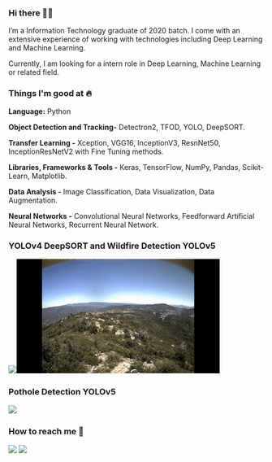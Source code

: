 ### Hi there 👋🏻 
I’m a Information Technology graduate of 2020 batch. I come with an extensive experience of working with technologies including Deep Learning and Machine Learning.

Currently, I am looking for a intern role in Deep Learning, Machine Learning or related field. 

### Things I'm good at :fire:
**Language:**  Python

**Object Detection and Tracking-** Detectron2, TFOD, YOLO, DeepSORT.

**Transfer Learning -** Xception, VGG16, InceptionV3, ResnNet50, InceptionResNetV2 with Fine Tuning methods.

**Libraries, Frameworks & Tools -** Keras, TensorFlow, NumPy, Pandas, Scikit-Learn, Matplotlib.

**Data Analysis -** Image Classification, Data Visualization, Data Augmentation.

**Neural Networks -** Convolutional Neural Networks, Feedforward Artificial Neural Networks, Recurrent Neural Network.

### YOLOv4 DeepSORT and Wildfire Detection YOLOv5
<p align="left"><img src="https://github.com/vaidande/YOLOv4-DeepSORT/blob/ef5c436763998fe918198ddfd8689c55a8326528/outputs/demo1-compress.gif" width=400><img src="https://github.com/vaidande/Wildfire-Smoke-Detection-YOLOv5/blob/9424d68c8f3b14408409ba0a8ea247fa0cff250b/images/smoke-video.gif" width=400></p>

### Pothole Detection YOLOv5
<p align="left"><img src="https://github.com/vaidande/Pothole-Detection-YOLOv5/blob/05c1ddd07af523a4f6f37f163adb72e044a90be8/images/pothole-video.gif" width=400></p>


### How to reach me 📱

[<img target="_blank" src="https://img.icons8.com/cotton/64/000000/whatsapp--v4.png"/>](https://wa.me/918605498378) [<img target="_blank" src="https://img.icons8.com/doodle/64/000000/linkedin-circled.png"/>](https://www.linkedin.com/in/ritik-vaidande-6a1117168/)
